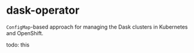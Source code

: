 # dask-operator

`ConfigMap`-based approach for managing the Dask clusters in Kubernetes and OpenShift.

todo: this
